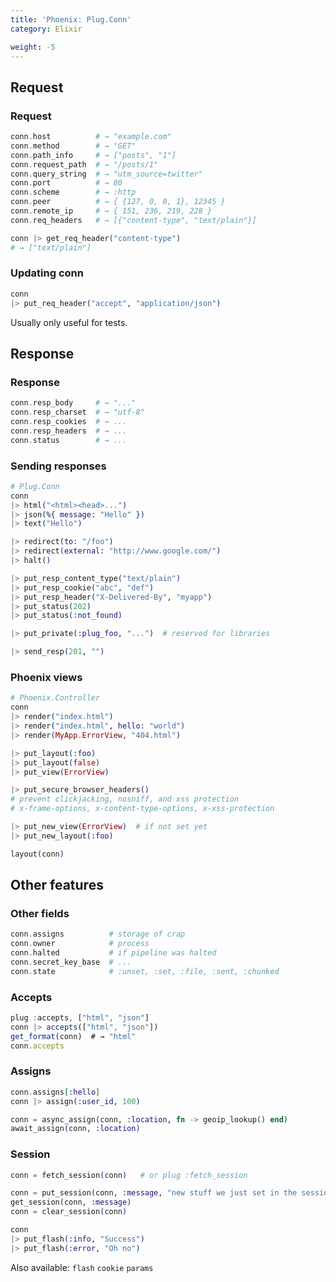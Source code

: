 ```yaml
---
title: 'Phoenix: Plug.Conn'
category: Elixir

weight: -5
---
```


## Request

### Request

```elixir
conn.host          # → "example.com"
conn.method        # → "GET"
conn.path_info     # → ["posts", "1"]
conn.request_path  # → "/posts/1"
conn.query_string  # → "utm_source=twitter"
conn.port          # → 80
conn.scheme        # → :http
conn.peer          # → { {127, 0, 0, 1}, 12345 }
conn.remote_ip     # → { 151, 236, 219, 228 }
conn.req_headers   # → [{"content-type", "text/plain"}]
```

```elixir
conn |> get_req_header("content-type")
# → ["text/plain"]
```

### Updating conn

```elixir
conn
|> put_req_header("accept", "application/json")
```

Usually only useful for tests.

## Response

### Response

```elixir
conn.resp_body     # → "..."
conn.resp_charset  # → "utf-8"
conn.resp_cookies  # → ...
conn.resp_headers  # → ...
conn.status        # → ...
```

### Sending responses

```elixir
# Plug.Conn
conn
|> html("<html><head>...")
|> json(%{ message: "Hello" })
|> text("Hello")
```

```elixir
|> redirect(to: "/foo")
|> redirect(external: "http://www.google.com/")
|> halt()
```

```elixir
|> put_resp_content_type("text/plain")
|> put_resp_cookie("abc", "def")
|> put_resp_header("X-Delivered-By", "myapp")
|> put_status(202)
|> put_status(:not_found)
```

```elixir
|> put_private(:plug_foo, "...")  # reserved for libraries
```

```elixir
|> send_resp(201, "")
```

### Phoenix views

```elixir
# Phoenix.Controller
conn
|> render("index.html")
|> render("index.html", hello: "world")
|> render(MyApp.ErrorView, "404.html")
```

```elixir
|> put_layout(:foo)
|> put_layout(false)
|> put_view(ErrorView)
```

```elixir
|> put_secure_browser_headers()
# prevent clickjacking, nosniff, and xss protection
# x-frame-options, x-content-type-options, x-xss-protection
```

```elixir
|> put_new_view(ErrorView)  # if not set yet
|> put_new_layout(:foo)
```

```elixir
layout(conn)
```

## Other features

### Other fields

```elixir
conn.assigns          # storage of crap
conn.owner            # process
conn.halted           # if pipeline was halted
conn.secret_key_base  # ...
conn.state            # :unset, :set, :file, :sent, :chunked
```

### Accepts

```js
plug :accepts, ["html", "json"]
conn |> accepts(["html", "json"])
get_format(conn)  # → "html"
conn.accepts
```

### Assigns

```elixir
conn.assigns[:hello]
conn |> assign(:user_id, 100)
```

```elixir
conn = async_assign(conn, :location, fn -> geoip_lookup() end)
await_assign(conn, :location)
```

### Session

```elixir
conn = fetch_session(conn)   # or plug :fetch_session

conn = put_session(conn, :message, "new stuff we just set in the session")
get_session(conn, :message)
conn = clear_session(conn)
```

```elixir
conn
|> put_flash(:info, "Success")
|> put_flash(:error, "Oh no")
```

Also available: `flash` `cookie` `params`
